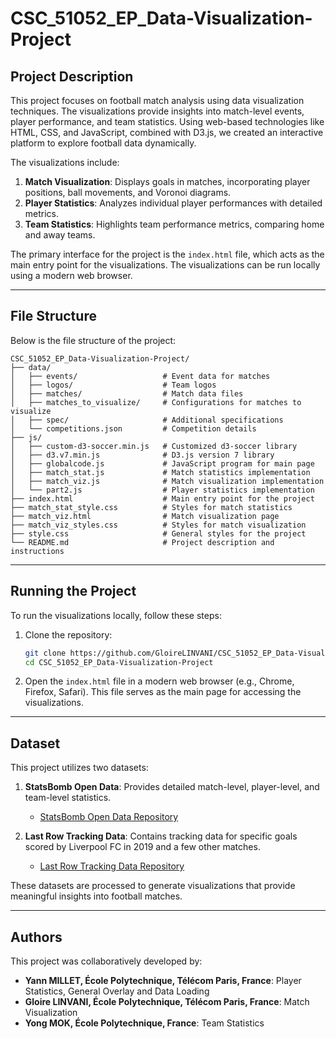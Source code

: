 # CSC_51052_EP_Data-Visualization-Project

## Project Description

This project focuses on football match analysis using data visualization techniques. The visualizations provide insights into match-level events, player performance, and team statistics. Using web-based technologies like HTML, CSS, and JavaScript, combined with D3.js, we created an interactive platform to explore football data dynamically.

The visualizations include:

1. **Match Visualization**: Displays goals in matches, incorporating player positions, ball movements, and Voronoi diagrams.
2. **Player Statistics**: Analyzes individual player performances with detailed metrics.
3. **Team Statistics**: Highlights team performance metrics, comparing home and away teams.

The primary interface for the project is the `index.html` file, which acts as the main entry point for the visualizations. The visualizations can be run locally using a modern web browser.

---

## File Structure

Below is the file structure of the project:

```
CSC_51052_EP_Data-Visualization-Project/
├── data/
│   ├── events/                   # Event data for matches
│   ├── logos/                    # Team logos
│   ├── matches/                  # Match data files
│   ├── matches_to_visualize/     # Configurations for matches to visualize
│   ├── spec/                     # Additional specifications
│   └── competitions.json         # Competition details
├── js/
│   ├── custom-d3-soccer.min.js   # Customized d3-soccer library
│   ├── d3.v7.min.js              # D3.js version 7 library
│   ├── globalcode.js             # JavaScript program for main page
│   ├── match_stat.js             # Match statistics implementation
│   ├── match_viz.js              # Match visualization implementation
│   └── part2.js                  # Player statistics implementation
├── index.html                    # Main entry point for the project
├── match_stat_style.css          # Styles for match statistics
├── match_viz.html                # Match visualization page
├── match_viz_styles.css          # Styles for match visualization
├── style.css                     # General styles for the project
└── README.md                     # Project description and instructions
```

---

## Running the Project

To run the visualizations locally, follow these steps:

1. Clone the repository:

   ```bash
   git clone https://github.com/GloireLINVANI/CSC_51052_EP_Data-Visualization-Project.git
   cd CSC_51052_EP_Data-Visualization-Project
   ```

2. Open the `index.html` file in a modern web browser (e.g., Chrome, Firefox, Safari). This file serves as the main page for accessing the visualizations.

---

## Dataset

This project utilizes two datasets:

1. **StatsBomb Open Data**: Provides detailed match-level, player-level, and team-level statistics.

   - [StatsBomb Open Data Repository](https://github.com/statsbomb/open-data)

2. **Last Row Tracking Data**: Contains tracking data for specific goals scored by Liverpool FC in 2019 and a few other matches.
   - [Last Row Tracking Data Repository](https://github.com/Friends-of-Tracking-Data-FoTD/Last-Row)

These datasets are processed to generate visualizations that provide meaningful insights into football matches.

---

## Authors

This project was collaboratively developed by:

- **Yann MILLET, École Polytechnique, Télécom Paris, France**: Player Statistics, General Overlay and Data Loading
- **Gloire LINVANI, École Polytechnique, Télécom Paris, France**: Match Visualization
- **Yong MOK, École Polytechnique, France**: Team Statistics
